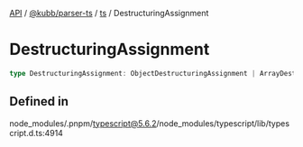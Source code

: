 [API](../../../../../packages.md) / [@kubb/parser-ts](../../../index.md) / [ts](../index.md) / DestructuringAssignment

# DestructuringAssignment

```ts
type DestructuringAssignment: ObjectDestructuringAssignment | ArrayDestructuringAssignment;
```

## Defined in

node\_modules/.pnpm/typescript@5.6.2/node\_modules/typescript/lib/typescript.d.ts:4914
